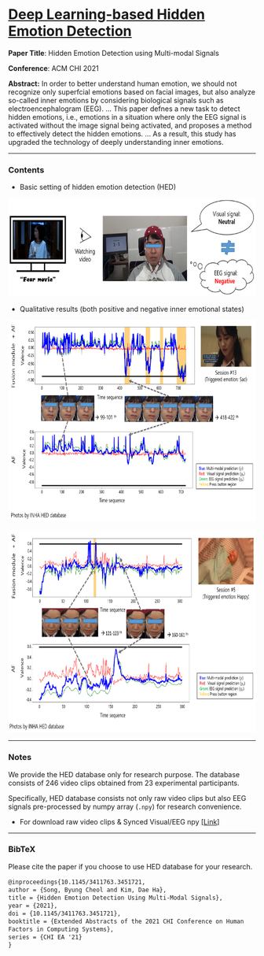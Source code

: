 <h1><u>Deep Learning-based Hidden Emotion Detection</u></h1>

<b>Paper Title</b>: Hidden Emotion Detection using Multi-modal Signals

<b>Conference</b>: ACM CHI 2021

<b>Abstract:</b> In order to better understand human emotion, we should not recognize only superfcial emotions based on facial images, but also analyze so-called inner emotions by considering biological signals such as electroencephalogram (EEG). ... This paper defnes a new task to detect hidden emotions, i.e., emotions in a situation where only the EEG signal is activated without the image signal being activated, and proposes a method to effectively detect the hidden emotions. ... As a result, this study has upgraded the technology of deeply understanding inner emotions.

---
### Contents

- Basic setting of hidden emotion detection (HED)
<p align="center">
<img src="https://github.com/kdhht2334/Hidden_Emotion_Detection_using_MM_Signals/blob/main/pics/hed_pic_01.png" height="200", width="2254"/>
</p>

- Qualitative results (both positive and negative inner emotional states)
<p align="center">
<img src="https://github.com/kdhht2334/Hidden_Emotion_Detection_using_MM_Signals/blob/main/pics/hed_pic_02.png" height="410", width="3000"/>
</p>
<p align="center">
<img src="https://github.com/kdhht2334/Hidden_Emotion_Detection_using_MM_Signals/blob/main/pics/hed_pic_03.png" height="410", width="3000"/>
</p>



---
### Notes

We provide the HED database only for research purpose. The database consists of 246 video clips obtained from 23 experimental participants.

Specifically, HED database consists not only raw video clips but also EEG signals pre-processed by numpy array (`.npy`) for research convenience.

- For download raw video clips & Synced Visual/EEG npy [[Link]](https://1drv.ms/u/s!AsMhRBCpiZ4ShcYgcfhDCHUcvZgHkA?e=6UvaY3)

---
### BibTeX

Please cite the paper if you choose to use HED database for your research.

```
@inproceedings{10.1145/3411763.3451721,
author = {Song, Byung Cheol and Kim, Dae Ha},
title = {Hidden Emotion Detection Using Multi-Modal Signals},
year = {2021},
doi = {10.1145/3411763.3451721},
booktitle = {Extended Abstracts of the 2021 CHI Conference on Human Factors in Computing Systems},
series = {CHI EA '21}
}
```